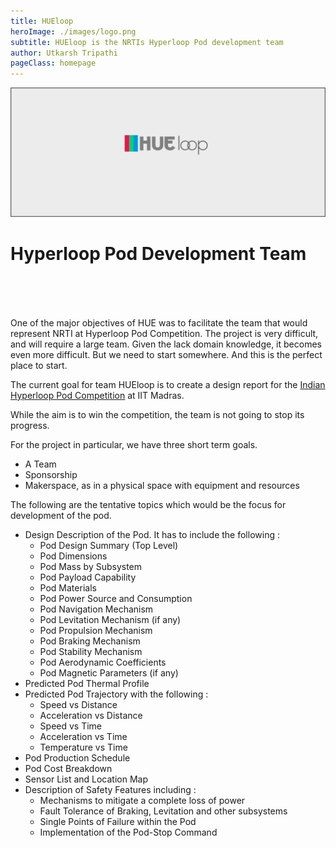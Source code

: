 ```yaml
---
title: HUEloop
heroImage: ./images/logo.png
subtitle: HUEloop is the NRTIs Hyperloop Pod development team 
author: Utkarsh Tripathi
pageClass: homepage
---
```

<center>
<img class="hueloop_hero" src="./cover.png">
<img class="hueloop_hero_mobile" src="./cover_mobile.png" width="250px">
</center>
<blogPage><h1 style="height:100px;">Hyperloop Pod Development Team</h1>

<p>

One of the major objectives of HUE was to facilitate the team that would represent NRTI at Hyperloop Pod Competition. The project is very difficult, and will require a large team. Given the lack domain knowledge, it becomes even more difficult. But we need to start somewhere. And this is the perfect place to start.

The current goal for team HUEloop is to create a design report for the <a href="https://ihpc2020.web.app/">Indian Hyperloop Pod Competition</a> at IIT Madras. 

While the aim is to win the competition, the team is not going to stop its progress. 

For the project in particular, we have three short term goals.

- A Team
- Sponsorship
- Makerspace, as in a physical space with equipment and resources

The following are the tentative topics which would be the focus for development of the pod.

- Design Description of the Pod.  It has to include the following : 
    - Pod Design Summary (Top Level)
    - Pod Dimensions
    - Pod Mass by Subsystem
    - Pod Payload Capability
    - Pod Materials
    - Pod Power Source and Consumption
    - Pod Navigation Mechanism
    - Pod Levitation Mechanism (if any)
    - Pod Propulsion Mechanism
    - Pod Braking Mechanism
    - Pod Stability Mechanism
    - Pod Aerodynamic Coefficients
    - Pod Magnetic Parameters (if any)
- Predicted Pod Thermal Profile
- Predicted Pod Trajectory with the following :
    - Speed vs Distance
    - Acceleration vs Distance
    - Speed vs Time
    - Acceleration vs Time
    - Temperature vs Time
- Pod Production Schedule
- Pod Cost Breakdown
- Sensor List and Location Map
- Description of Safety Features including :
    - Mechanisms to mitigate a complete loss of power
    - Fault Tolerance of Braking, Levitation and other subsystems
    - Single Points of Failure within the Pod
    - Implementation of the Pod-Stop Command

</p>
</blogPage>



<style>
    .hueloop_hero{
        width: 100vw;
    }
    .hueloop_hero_mobile{
        display: none;
    }
    @media only screen and (max-width: 600px) {
        .hueloop_hero_mobile{
            margin-top: 20vh;
            display: block;
        }
        .hueloop_hero{
           display: none;
    }
    }
</style>

